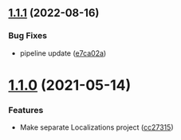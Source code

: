 ## [1.1.1](https://github.com/Elders/Localizations/compare/v1.1.0...v1.1.1) (2022-08-16)


### Bug Fixes

* pipeline update ([e7ca02a](https://github.com/Elders/Localizations/commit/e7ca02a932d2326a663162c7184dde38a8f3c131))

# [1.1.0](https://github.com/Elders/Localizations/compare/v1.0.0...v1.1.0) (2021-05-14)


### Features

* Make separate Localizations project ([cc27315](https://github.com/Elders/Localizations/commit/cc27315c184020d0e7e68efd6f2e5f9e2088901b))
